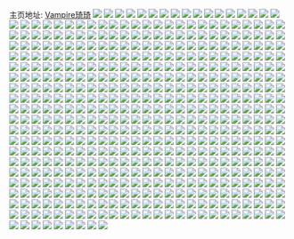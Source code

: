 主页地址: [Vampire琦琦](https://weibo.com/u/5439391860) 
![](https://wx4.sinaimg.cn/mw2000/005W78iMly1gxmsk0yby6j323u35se85.jpg) 
![](https://wx4.sinaimg.cn/mw2000/005W78iMly1gxmsjosi4zj336z4sgkjs.jpg) 
![](https://wx4.sinaimg.cn/mw2000/005W78iMly1gxmsk4gwa1j323u35sx6s.jpg) 
![](https://wx4.sinaimg.cn/mw2000/005W78iMly1gxld56xuiuj33402gb4qq.jpg) 
![](https://wx4.sinaimg.cn/mw2000/005W78iMly1gxiavxu7qrj32c03404qr.jpg) 
![](https://wx4.sinaimg.cn/mw2000/005W78iMly1gxiaxttlzcj32c0340hdu.jpg) 
![](https://wx4.sinaimg.cn/mw2000/005W78iMly1gxicb34ylfj32c0340u0y.jpg) 
![](https://wx4.sinaimg.cn/mw2000/005W78iMly1gxicb5or8yj32yo280e83.jpg) 
![](https://wx4.sinaimg.cn/mw2000/005W78iMly1gxicb4igvxj32c0340x6q.jpg) 
![](https://wx4.sinaimg.cn/mw2000/005W78iMly1gxhd60er05j32yo2807wk.jpg) 
![](https://wx4.sinaimg.cn/mw2000/005W78iMly1gxhd5lsyc9j328031rqv8.jpg) 
![](https://wx4.sinaimg.cn/mw2000/005W78iMly1gxhd5uexhnj329x3171l1.jpg) 
![](https://wx4.sinaimg.cn/mw2000/005W78iMly1gxhd6a92z3j32c0340b2e.jpg) 
![](https://wx4.sinaimg.cn/mw2000/005W78iMly1gxj19q6p6lj32802b11kz.jpg) 
![](https://wx4.sinaimg.cn/mw2000/005W78iMly1gxj1ahi2n8j32c03407wk.jpg) 
![](https://wx4.sinaimg.cn/mw2000/005W78iMly1gxejcillrdj30zo2567wi.jpg) 
![](https://wx4.sinaimg.cn/mw2000/005W78iMly1gxejyn8fulj31jk2qs7wh.jpg) 
![](https://wx4.sinaimg.cn/mw2000/005W78iMly1gxejyoe06qj30rs1jjdwf.jpg) 
![](https://wx4.sinaimg.cn/mw2000/005W78iMly1gxek3tg8juj31jk2qp1kx.jpg) 
![](https://wx4.sinaimg.cn/mw2000/005W78iMly1gxek3tzi3pj31jk0ys1c3.jpg) 
![](https://wx4.sinaimg.cn/mw2000/005W78iMly1gxek4wi0rbj30zk0jz7ak.jpg) 
![](https://wx4.sinaimg.cn/mw2000/005W78iMly1gxadod2501j315o1qi4qp.jpg) 
![](https://wx4.sinaimg.cn/mw2000/005W78iMly1gxadn50yegj315o1qi7wh.jpg) 
![](https://wx4.sinaimg.cn/mw2000/005W78iMly1gxadn5xyafj315o1qi7wh.jpg) 
![](https://wx4.sinaimg.cn/mw2000/005W78iMly1gxae1pw0e4j32802jlb2b.jpg) 
![](https://wx4.sinaimg.cn/mw2000/005W78iMly1gxado9kaskj32yo2804qt.jpg) 
![](https://wx4.sinaimg.cn/mw2000/005W78iMly1gxado6z8ptj30xc333tx5.jpg) 
![](https://wx4.sinaimg.cn/mw2000/005W78iMly1gxado7ge3dj30xc2301kx.jpg) 
![](https://wx4.sinaimg.cn/mw2000/005W78iMly1gxadn6rz3uj315o35f1ky.jpg) 
![](https://wx4.sinaimg.cn/mw2000/005W78iMly1gxae1lrwdtj32c0340npf.jpg) 
![](https://wx4.sinaimg.cn/mw2000/005W78iMly1gxae74zya2j32c03401ky.jpg) 
![](https://wx4.sinaimg.cn/mw2000/005W78iMly1gx9kvmeshpj32c02c07wi.jpg) 
![](https://wx4.sinaimg.cn/mw2000/005W78iMly1gx9kvnmhcvj32c02c0hdu.jpg) 
![](https://wx4.sinaimg.cn/mw2000/005W78iMly1gx9kvlhf7fj32c03407wi.jpg) 
![](https://wx4.sinaimg.cn/mw2000/005W78iMly1gx9kvoraz7j32c02c01ky.jpg) 
![](https://wx4.sinaimg.cn/mw2000/005W78iMly1gx9kvpk6rzj32c03401ky.jpg) 
![](https://wx4.sinaimg.cn/mw2000/005W78iMly1gx9kvqbf61j32c0340u0x.jpg) 
![](https://wx4.sinaimg.cn/mw2000/005W78iMly1gx9kvrja0zj333z2bz1kz.jpg) 
![](https://wx4.sinaimg.cn/mw2000/005W78iMly1gx9kvtcduuj333z2bz1kz.jpg) 
![](https://wx4.sinaimg.cn/mw2000/005W78iMly1gx9kvv1imhj333z2bzhdu.jpg) 
![](https://wx4.sinaimg.cn/mw2000/005W78iMly1gx7cwnnyjvj32802yo1kz.jpg) 
![](https://wx4.sinaimg.cn/mw2000/005W78iMly1gx7clxn5bnj327z27znpe.jpg) 
![](https://wx4.sinaimg.cn/mw2000/005W78iMly1gx7clv7js9j32802t8hdz.jpg) 
![](https://wx4.sinaimg.cn/mw2000/005W78iMly1gx7cwpsgurj324x2xbx6q.jpg) 
![](https://wx4.sinaimg.cn/mw2000/005W78iMly1gx5pczil3qj31r02n0b2b.jpg) 
![](https://wx4.sinaimg.cn/mw2000/005W78iMly1gx5pd3tbdkj33401r0hdw.jpg) 
![](https://wx4.sinaimg.cn/mw2000/005W78iMly1gx5pcqhyogj3340340b2d.jpg) 
![](https://wx4.sinaimg.cn/mw2000/005W78iMly1gx5pedg8bij32bz2ag1kz.jpg) 
![](https://wx4.sinaimg.cn/mw2000/005W78iMly1gx361zfznwj33402c0e85.jpg) 
![](https://wx4.sinaimg.cn/mw2000/005W78iMly1gx360qxccnj33403407wq.jpg) 
![](https://wx4.sinaimg.cn/mw2000/005W78iMly1gx36108harj32c0340u11.jpg) 
![](https://wx4.sinaimg.cn/mw2000/005W78iMly1gx361ikazkj32c03407wk.jpg) 
![](https://wx4.sinaimg.cn/mw2000/005W78iMly1gx360voe4sj315o2bchdt.jpg) 
![](https://wx4.sinaimg.cn/mw2000/005W78iMly1gx361b8qj9j3340340b2d.jpg) 
![](https://wx4.sinaimg.cn/mw2000/005W78iMly1gx7pgxg8e8j32802yoqv7.jpg) 
![](https://wx4.sinaimg.cn/mw2000/005W78iMly1gx361ny6gaj33402c0hdv.jpg) 
![](https://wx4.sinaimg.cn/mw2000/005W78iMly1gx361szs1vj334033d4qs.jpg) 
![](https://wx4.sinaimg.cn/mw2000/005W78iMly1gx362650hgj32c03407wl.jpg) 
![](https://wx4.sinaimg.cn/mw2000/005W78iMly1gx35y5q6wgj32yo2801l0.jpg) 
![](https://wx4.sinaimg.cn/mw2000/005W78iMly1gx35xdtpbgj32yo2yo1l3.jpg) 
![](https://wx4.sinaimg.cn/mw2000/005W78iMly1gx35xvso9jj32yo2yo7wl.jpg) 
![](https://wx4.sinaimg.cn/mw2000/005W78iMly1gx35ykwdacj32802yo1kz.jpg) 
![](https://wx4.sinaimg.cn/mw2000/005W78iMly1gx35x302oej32802yonpe.jpg) 
![](https://wx4.sinaimg.cn/mw2000/005W78iMly1gx35x0fkk2j327e2yo1kz.jpg) 
![](https://wx4.sinaimg.cn/mw2000/005W78iMly1gx35ygvptcj32dc340e86.jpg) 
![](https://wx4.sinaimg.cn/mw2000/005W78iMly1gx35x5nly7j31kw16o1kx.jpg) 
![](https://wx4.sinaimg.cn/mw2000/005W78iMly1gx35xk5osij32yo280x6s.jpg) 
![](https://wx4.sinaimg.cn/mw2000/005W78iMly1gx0soixfhbj32802yo7wj.jpg) 
![](https://wx4.sinaimg.cn/mw2000/005W78iMly1gx0sogqrs7j32802yob2b.jpg) 
![](https://wx4.sinaimg.cn/mw2000/005W78iMly1gx0solr2kpj32802yob2b.jpg) 
![](https://wx4.sinaimg.cn/mw2000/005W78iMly1gx0soqanqqj32802yo7wj.jpg) 
![](https://wx4.sinaimg.cn/mw2000/005W78iMly1gx0swz1mnzj32802yo7wj.jpg) 
![](https://wx4.sinaimg.cn/mw2000/005W78iMly1gx0sotle12j32802yo7wj.jpg) 
![](https://wx4.sinaimg.cn/mw2000/005W78iMly1gx0sonx18hj32802yo7wj.jpg) 
![](https://wx4.sinaimg.cn/mw2000/005W78iMly1gx0sunxn57j32802yox6q.jpg) 
![](https://wx4.sinaimg.cn/mw2000/005W78iMly1gx0suqs9ahj32802yox6q.jpg) 
![](https://wx4.sinaimg.cn/mw2000/005W78iMly1gwy17idssmj32802yo4qr.jpg) 
![](https://wx4.sinaimg.cn/mw2000/005W78iMly1gwy1xn5rawj32yo280b2b.jpg) 
![](https://wx4.sinaimg.cn/mw2000/005W78iMly1gwy1xjzrv2j32yo280b2b.jpg) 
![](https://wx4.sinaimg.cn/mw2000/005W78iMly1gww75tuo9sj30u01m3wvr.jpg) 
![](https://wx4.sinaimg.cn/mw2000/005W78iMly1gww7znmemaj3340340npj.jpg) 
![](https://wx4.sinaimg.cn/mw2000/005W78iMly1gww894mey8j333z33z4qs.jpg) 
![](https://wx4.sinaimg.cn/mw2000/005W78iMly1gwt238stelj32802yoe84.jpg) 
![](https://wx4.sinaimg.cn/mw2000/005W78iMly1gwt234k1n4j32802you0z.jpg) 
![](https://wx4.sinaimg.cn/mw2000/005W78iMly1gwt23boca9j32802yo4qr.jpg) 
![](https://wx4.sinaimg.cn/mw2000/005W78iMly1gwt23cmrzlj32802yo7wj.jpg) 
![](https://wx4.sinaimg.cn/mw2000/005W78iMly1gwr3x7v7rxj333z2bzqv6.jpg) 
![](https://wx4.sinaimg.cn/mw2000/005W78iMly1gwr3xx1y5sj333z2bzhdv.jpg) 
![](https://wx4.sinaimg.cn/mw2000/005W78iMly1gwr3ygy38yj32c0340b2a.jpg) 
![](https://wx4.sinaimg.cn/mw2000/005W78iMly1gwpdxz4dmmj31sc2dshdt.jpg) 
![](https://wx4.sinaimg.cn/mw2000/005W78iMly1gwpdy0tuyzj32802yo1kz.jpg) 
![](https://wx4.sinaimg.cn/mw2000/005W78iMly1gwpdy3csf7j32802you0y.jpg) 
![](https://wx4.sinaimg.cn/mw2000/005W78iMly1gwpdy6fsw6j32802yoqv6.jpg) 
![](https://wx4.sinaimg.cn/mw2000/005W78iMly1gwpdy7tw4xj31sc2dsqv5.jpg) 
![](https://wx4.sinaimg.cn/mw2000/005W78iMly1gwpdy904ycj31sc2dse81.jpg) 
![](https://wx4.sinaimg.cn/mw2000/005W78iMly1gwpe2kc7mxj33402c0npe.jpg) 
![](https://wx4.sinaimg.cn/mw2000/005W78iMly1gwpe1tpzqnj32c03404qr.jpg) 
![](https://wx4.sinaimg.cn/mw2000/005W78iMly1gwpe310rc6j33402c01l0.jpg) 
![](https://wx4.sinaimg.cn/mw2000/005W78iMly1gwn6xu1i48j32802yo1kz.jpg) 
![](https://wx4.sinaimg.cn/mw2000/005W78iMly1gwn7gkbdl7j333z2bzu0y.jpg) 
![](https://wx4.sinaimg.cn/mw2000/005W78iMly1gwn7gnoc7uj32c03401kz.jpg) 
![](https://wx4.sinaimg.cn/mw2000/005W78iMly1gwm0wafhfmj32c0340kjm.jpg) 
![](https://wx4.sinaimg.cn/mw2000/005W78iMly1gwm0wbqta1j32c0340qv6.jpg) 
![](https://wx4.sinaimg.cn/mw2000/005W78iMly1gwm0wdkbgtj33402c0kjn.jpg) 
![](https://wx4.sinaimg.cn/mw2000/005W78iMly1gwm0wfwvsej32c0340x6p.jpg) 
![](https://wx4.sinaimg.cn/mw2000/005W78iMly1gwm0wic1spj32c0340x6q.jpg) 
![](https://wx4.sinaimg.cn/mw2000/005W78iMly1gwm0wjyyxyj32c03407wk.jpg) 
![](https://wx4.sinaimg.cn/mw2000/005W78iMly1gwm0wn95bwj32c0340qv7.jpg) 
![](https://wx4.sinaimg.cn/mw2000/005W78iMly1gwm0wpobd0j33402c0x6q.jpg) 
![](https://wx4.sinaimg.cn/mw2000/005W78iMly1gwm0wtxnhhj33402c01l0.jpg) 
![](https://wx4.sinaimg.cn/mw2000/005W78iMly1gwkebhl861j30zk18h4c2.jpg) 
![](https://wx4.sinaimg.cn/mw2000/005W78iMly1gwkebhci0hj30zk0zk16l.jpg) 
![](https://wx4.sinaimg.cn/mw2000/005W78iMly1gwkebhuttbj30zk0zk13o.jpg) 
![](https://wx4.sinaimg.cn/mw2000/005W78iMly1gwkebik5naj30zk1be16k.jpg) 
![](https://wx4.sinaimg.cn/mw2000/005W78iMly1gwkebzogxvj30zk0zktiy.jpg) 
![](https://wx4.sinaimg.cn/mw2000/005W78iMly1gwkec07g34j30u00gcwiq.jpg) 
![](https://wx4.sinaimg.cn/mw2000/005W78iMly1gwjlh5vca5j30u01swk2e.jpg) 
![](https://wx4.sinaimg.cn/mw2000/005W78iMly1gwi3q44a41j30c8096gll.jpg) 
![](https://wx4.sinaimg.cn/mw2000/005W78iMly1gwi3vp4xrxj32c0340b2b.jpg) 
![](https://wx4.sinaimg.cn/mw2000/005W78iMly1gwi80wg5l6j30xc5bl7wh.jpg) 
![](https://wx4.sinaimg.cn/mw2000/005W78iMly1gwg0fffly7j32ds1schdu.jpg) 
![](https://wx4.sinaimg.cn/mw2000/005W78iMly1gwg53cq53bj32802yo1kz.jpg) 
![](https://wx4.sinaimg.cn/mw2000/005W78iMly1gwf4lz5pekj31ho203npd.jpg) 
![](https://wx4.sinaimg.cn/mw2000/005W78iMly1gwf4lozngxj32802you0y.jpg) 
![](https://wx4.sinaimg.cn/mw2000/005W78iMly1gwf4lws5arj333z2bz4qq.jpg) 
![](https://wx4.sinaimg.cn/mw2000/005W78iMly1gwf4lcg70uj32c0340npe.jpg) 
![](https://wx4.sinaimg.cn/mw2000/005W78iMly1gwcemivktoj31sc2dsx6p.jpg) 
![](https://wx4.sinaimg.cn/mw2000/005W78iMly1gwcemseuktj32c0340x6q.jpg) 
![](https://wx4.sinaimg.cn/mw2000/005W78iMly1gwcen3tmqoj31sc2dsb2a.jpg) 
![](https://wx4.sinaimg.cn/mw2000/005W78iMly1gwcenaduvkj33402c0u0z.jpg) 
![](https://wx4.sinaimg.cn/mw2000/005W78iMly1gwcene159sj32c0340b2a.jpg) 
![](https://wx4.sinaimg.cn/mw2000/005W78iMly1gwcen02yk2j32c0340x6q.jpg) 
![](https://wx4.sinaimg.cn/mw2000/005W78iMly1gwcenfwfwvj31xl1g7b29.jpg) 
![](https://wx4.sinaimg.cn/mw2000/005W78iMly1gwcenmvlwvj32c0340x6q.jpg) 
![](https://wx4.sinaimg.cn/mw2000/005W78iMly1gwcenql00kj32c0340u0x.jpg) 
![](https://wx4.sinaimg.cn/mw2000/005W78iMly1gwcenv8ccrj32c0340kjm.jpg) 
![](https://wx4.sinaimg.cn/mw2000/005W78iMly1gwcenzhe2ij32c0340hdu.jpg) 
![](https://wx4.sinaimg.cn/mw2000/005W78iMly1gwcew8vtt1j30u00omwkx.jpg) 
![](https://wx4.sinaimg.cn/mw2000/005W78iMly1gwahkj9x7tj32dc35rkjm.jpg) 
![](https://wx4.sinaimg.cn/mw2000/005W78iMly1gwahkvhe5kj32ro35ru0y.jpg) 
![](https://wx4.sinaimg.cn/mw2000/005W78iMly1gwahklsrzgj32dc2jjx6p.jpg) 
![](https://wx4.sinaimg.cn/mw2000/005W78iMly1gw886g8px9j315o335e82.jpg) 
![](https://wx4.sinaimg.cn/mw2000/005W78iMly1gw88637gjnj33402c0qv8.jpg) 
![](https://wx4.sinaimg.cn/mw2000/005W78iMly1gw886h1gijj315o1qib29.jpg) 
![](https://wx4.sinaimg.cn/mw2000/005W78iMly1gw886qe55mj32yo27ex6r.jpg) 
![](https://wx4.sinaimg.cn/mw2000/005W78iMly1gw885w56c9j32yo280qv7.jpg) 
![](https://wx4.sinaimg.cn/mw2000/005W78iMly1gw886lrjzjj32yo271x6r.jpg) 
![](https://wx4.sinaimg.cn/mw2000/005W78iMly1gw886slbtpj32c0340x6q.jpg) 
![](https://wx4.sinaimg.cn/mw2000/005W78iMly1gw885p3hwlj33402c07wk.jpg) 
![](https://wx4.sinaimg.cn/mw2000/005W78iMly1gw886eu2l1j333z33z7wn.jpg) 
![](https://wx4.sinaimg.cn/mw2000/005W78iMly1gw886ulvt3j32c0340e82.jpg) 
![](https://wx4.sinaimg.cn/mw2000/005W78iMly1gw87p2b1wuj3340340u11.jpg) 
![](https://wx4.sinaimg.cn/mw2000/005W78iMly1gw87p96oagj323q35mhdv.jpg) 
![](https://wx4.sinaimg.cn/mw2000/005W78iMly1gw87phk3q9j315o1qi4qp.jpg) 
![](https://wx4.sinaimg.cn/mw2000/005W78iMly1gw87pgaxp9j32802yo4qs.jpg) 
![](https://wx4.sinaimg.cn/mw2000/005W78iMly1gw87pt7u04j32802yonpf.jpg) 
![](https://wx4.sinaimg.cn/mw2000/005W78iMly1gw87plrj08j32yo2807wk.jpg) 
![](https://wx4.sinaimg.cn/mw2000/005W78iMly1gw87pvlb1yj33402c0qv7.jpg) 
![](https://wx4.sinaimg.cn/mw2000/005W78iMly1gw87pyk2w9j33402c0hdw.jpg) 
![](https://wx4.sinaimg.cn/mw2000/005W78iMly1gw87q118cgj33402c0npf.jpg) 
![](https://wx4.sinaimg.cn/mw2000/005W78iMly1gw4hnn448qj32c0340b2a.jpg) 
![](https://wx4.sinaimg.cn/mw2000/005W78iMly1gw4hnlmqksj32c0340u10.jpg) 
![](https://wx4.sinaimg.cn/mw2000/005W78iMly1gw4hn0cljzj32c0340e83.jpg) 
![](https://wx4.sinaimg.cn/mw2000/005W78iMly1gw4hktca74j33402c0e82.jpg) 
![](https://wx4.sinaimg.cn/mw2000/005W78iMly1gw4hqr82qfj324v2yoe83.jpg) 
![](https://wx4.sinaimg.cn/mw2000/005W78iMly1gw4hnoky50j32c0340qv6.jpg) 
![](https://wx4.sinaimg.cn/mw2000/005W78iMly1gw2eb840fuj30zl186dlw.jpg) 
![](https://wx4.sinaimg.cn/mw2000/005W78iMly1gvyya712qaj30uk44vnpd.jpg) 
![](https://wx4.sinaimg.cn/mw2000/005W78iMly1gvyya3yq77j30xc35fqv5.jpg) 
![](https://wx4.sinaimg.cn/mw2000/005W78iMly1gvyya9jokhj30xc3efb29.jpg) 
![](https://wx4.sinaimg.cn/mw2000/005W78iMly1gvz10xsd6oj30uk4ewx6p.jpg) 
![](https://wx4.sinaimg.cn/mw2000/005W78iMly1gvyyabzsvsj30xc2ushdt.jpg) 
![](https://wx4.sinaimg.cn/mw2000/005W78iMly1gvz10ydhg8j30uk46ob29.jpg) 
![](https://wx4.sinaimg.cn/mw2000/005W78iMly1gvyyadro3zj30xc4r74qq.jpg) 
![](https://wx4.sinaimg.cn/mw2000/005W78iMly1gvyyaw5iqij33403401kz.jpg) 
![](https://wx4.sinaimg.cn/mw2000/005W78iMly1gvyyb0icj7j30xc2s0hdt.jpg) 
![](https://wx4.sinaimg.cn/mw2000/005W78iMly1gvyt57q235j32c0372b2b.jpg) 
![](https://wx4.sinaimg.cn/mw2000/005W78iMly1gvyt55t4wlj32ac3401kz.jpg) 
![](https://wx4.sinaimg.cn/mw2000/005W78iMly1gvz11o0874j329e340kjn.jpg) 
![](https://wx4.sinaimg.cn/mw2000/005W78iMly1gvyt54t108j327t2ssnpe.jpg) 
![](https://wx4.sinaimg.cn/mw2000/005W78iMly1gvyt9jrp71j32802yob2b.jpg) 
![](https://wx4.sinaimg.cn/mw2000/005W78iMly1gvyt53i4g4j327r2scx6q.jpg) 
![](https://wx4.sinaimg.cn/mw2000/005W78iMly1gvyt58s9u0j32953407wj.jpg) 
![](https://wx4.sinaimg.cn/mw2000/005W78iMly1gvyt5afbw1j329v340b2b.jpg) 
![](https://wx4.sinaimg.cn/mw2000/005W78iMly1gvyt5drwm0j32c03404qr.jpg) 
![](https://wx4.sinaimg.cn/mw2000/005W78iMly1gvw41r1fajj32c03401kz.jpg) 
![](https://wx4.sinaimg.cn/mw2000/005W78iMly1gvw40sh8xtj32c0340u0y.jpg) 
![](https://wx4.sinaimg.cn/mw2000/005W78iMly1gvw42eut5fj32c0340hdu.jpg) 
![](https://wx4.sinaimg.cn/mw2000/005W78iMly1gvuyy93aukj333z2bzx6q.jpg) 
![](https://wx4.sinaimg.cn/mw2000/005W78iMly1gvsfewx85kj32c0340u0y.jpg) 
![](https://wx4.sinaimg.cn/mw2000/005W78iMly1gvsff16jptj30u00gfn30.jpg) 
![](https://wx4.sinaimg.cn/mw2000/005W78iMly1gvsfffpe5aj32c03404qp.jpg) 
![](https://wx4.sinaimg.cn/mw2000/005W78iMly1gvr9ikx5kij6340340npi02.jpg) 
![](https://wx4.sinaimg.cn/mw2000/005W78iMly1gvr9iubq92j62c0340x6r02.jpg) 
![](https://wx4.sinaimg.cn/mw2000/005W78iMly1gvr93lnu5fj63402c0kjm02.jpg) 
![](https://wx4.sinaimg.cn/mw2000/005W78iMly1gvr9jptye8j62ds1scnpf02.jpg) 
![](https://wx4.sinaimg.cn/mw2000/005W78iMly1gvr9hcuna0j62ds1sckjn02.jpg) 
![](https://wx4.sinaimg.cn/mw2000/005W78iMly1gvr9jrs2x3j62c0340qv602.jpg) 
![](https://wx4.sinaimg.cn/mw2000/005W78iMly1gvpnc22qtoj62c03401kz02.jpg) 
![](https://wx4.sinaimg.cn/mw2000/005W78iMly1gvpnc3slf4j62c03407wh02.jpg) 
![](https://wx4.sinaimg.cn/mw2000/005W78iMly1gvpnc6tr16j62c03404qq02.jpg) 
![](https://wx4.sinaimg.cn/mw2000/005W78iMly1gvpg8vpg3tj62ch2c0hdv02.jpg) 
![](https://wx4.sinaimg.cn/mw2000/005W78iMly1gvpg90jr76j634033su1002.jpg) 
![](https://wx4.sinaimg.cn/mw2000/005W78iMly1gvpg8t4lx4j6340340e8902.jpg) 
![](https://wx4.sinaimg.cn/mw2000/005W78iMly1gvp67p8gnrj62c0340kjm02.jpg) 
![](https://wx4.sinaimg.cn/mw2000/005W78iMly1gvp67qbv2uj627r0zf4gm02.jpg) 
![](https://wx4.sinaimg.cn/mw2000/005W78iMly1gvp6832bbfj62c0340b2b02.jpg) 
![](https://wx4.sinaimg.cn/mw2000/005W78iMly1gvp67u5vlnj62c03404qq02.jpg) 
![](https://wx4.sinaimg.cn/mw2000/005W78iMly1gvmrtu98t6j61ho20i1kx02.jpg) 
![](https://wx4.sinaimg.cn/mw2000/005W78iMly1gvmrtsna7kj61ho22q4qp02.jpg) 
![](https://wx4.sinaimg.cn/mw2000/005W78iMly1gvmrtx5xtuj62c0340e8202.jpg) 
![](https://wx4.sinaimg.cn/mw2000/005W78iMly1gvmru1lmy6j62c0340u0y02.jpg) 
![](https://wx4.sinaimg.cn/mw2000/005W78iMly1gvku072b1gj61sc2dsnpf02.jpg) 
![](https://wx4.sinaimg.cn/mw2000/005W78iMly1gvktyzadk4j62c13401l002.jpg) 
![](https://wx4.sinaimg.cn/mw2000/005W78iMly1gvktuitliqj62ds1scb2b02.jpg) 
![](https://wx4.sinaimg.cn/mw2000/005W78iMly1gvktvcvzu2j62792aou0x02.jpg) 
![](https://wx4.sinaimg.cn/mw2000/005W78iMly1gvktsoqeyzj63402c01ky02.jpg) 
![](https://wx4.sinaimg.cn/mw2000/005W78iMly1gvktxj9gf8j6340340npf02.jpg) 
![](https://wx4.sinaimg.cn/mw2000/005W78iMly1gvipxr1b6wj31oz19qqv5.jpg) 
![](https://wx4.sinaimg.cn/mw2000/005W78iMly1gvipxv176ij31j715e7wh.jpg) 
![](https://wx4.sinaimg.cn/mw2000/005W78iMly1gvipxndja0j61ix35onpd02.jpg) 
![](https://wx4.sinaimg.cn/mw2000/005W78iMly1gvipxz3nxcj32c0340e82.jpg) 
![](https://wx4.sinaimg.cn/mw2000/005W78iMly1gvhn9nlc0nj62ds1scb2902.jpg) 
![](https://wx4.sinaimg.cn/mw2000/005W78iMly1gvhn9t1riqj62c0340x6q02.jpg) 
![](https://wx4.sinaimg.cn/mw2000/005W78iMly1gvhn9ohhtqj61sc2dsqv502.jpg) 
![](https://wx4.sinaimg.cn/mw2000/005W78iMly1gvhn9muwnaj61sc2dskjl02.jpg) 
![](https://wx4.sinaimg.cn/mw2000/005W78iMly1gvhn9lzl6fj62c0340e8202.jpg) 
![](https://wx4.sinaimg.cn/mw2000/005W78iMly1gvhn9r2kidj62c03401kz02.jpg) 
![](https://wx4.sinaimg.cn/mw2000/005W78iMly1gvhndsjvarj61sf35p1ky02.jpg) 
![](https://wx4.sinaimg.cn/mw2000/005W78iMly1gvhndr3ronj62c0340u0z02.jpg) 
![](https://wx4.sinaimg.cn/mw2000/005W78iMly1gvhne97xhxj62bb2bb7wi02.jpg) 
![](https://wx4.sinaimg.cn/mw2000/005W78iMly1gvcszf8fdtj61js2dshdv02.jpg) 
![](https://wx4.sinaimg.cn/mw2000/005W78iMly1gvct5ha6a9j61sc2dskjn02.jpg) 
![](https://wx4.sinaimg.cn/mw2000/005W78iMly1gvcszmjd9oj61sc2dse8202.jpg) 
![](https://wx4.sinaimg.cn/mw2000/005W78iMly1gvcsza8awvj622o0yihdu02.jpg) 
![](https://wx4.sinaimg.cn/mw2000/005W78iMly1gv8wgt8wxxj61rv2dr7wj02.jpg) 
![](https://wx4.sinaimg.cn/mw2000/005W78iMly1gv8w8drzblj63402c0hdu02.jpg) 
![](https://wx4.sinaimg.cn/mw2000/005W78iMly1gv8wgys7avj61sc2ds4qr02.jpg) 
![](https://wx4.sinaimg.cn/mw2000/005W78iMly1gv78590ptij63402boqv702.jpg) 
![](https://wx4.sinaimg.cn/mw2000/005W78iMly1gv785a8r8bj315o1qib29.jpg) 
![](https://wx4.sinaimg.cn/mw2000/005W78iMly1gv785i02daj62c0340hdw02.jpg) 
![](https://wx4.sinaimg.cn/mw2000/005W78iMly1gv785nxyozj62d135fkjn02.jpg) 
![](https://wx4.sinaimg.cn/mw2000/005W78iMly1gv785607o9j63402c0nph02.jpg) 
![](https://wx4.sinaimg.cn/mw2000/005W78iMly1gv785tmud0j62c03537wj02.jpg) 
![](https://wx4.sinaimg.cn/mw2000/005W78iMly1gv7861cx2dj62dc35shdw02.jpg) 
![](https://wx4.sinaimg.cn/mw2000/005W78iMly1gv78620pnyj318i0t3ap8.jpg) 
![](https://wx4.sinaimg.cn/mw2000/005W78iMly1gv78692gcpj3340340kjn.jpg) 
![](https://wx4.sinaimg.cn/mw2000/005W78iMly1gv782kptfzj615o1qi4qp02.jpg) 
![](https://wx4.sinaimg.cn/mw2000/005W78iMly1gv782ljjv2j615o1qib2902.jpg) 
![](https://wx4.sinaimg.cn/mw2000/005W78iMly1gv782mx3njj615o1qi7wh02.jpg) 
![](https://wx4.sinaimg.cn/mw2000/005W78iMly1gv782nmx8sj60xc22l7wh02.jpg) 
![](https://wx4.sinaimg.cn/mw2000/005W78iMly1gv782oi0uoj615o1q21kx02.jpg) 
![](https://wx4.sinaimg.cn/mw2000/005W78iMly1gv782p4inzj30xc2374qp.jpg) 
![](https://wx4.sinaimg.cn/mw2000/005W78iMly1gv782pq153j30xc22x4qp.jpg) 
![](https://wx4.sinaimg.cn/mw2000/005W78iMly1gv782qbletj30xc230b29.jpg) 
![](https://wx4.sinaimg.cn/mw2000/005W78iMly1gv782qyqnlj30xc22hu0d.jpg) 
![](https://wx4.sinaimg.cn/mw2000/005W78iMly1gv5ye3gxnnj615o1oz4qp02.jpg) 
![](https://wx4.sinaimg.cn/mw2000/005W78iMly1gv5ye26ydmj6340340e8702.jpg) 
![](https://wx4.sinaimg.cn/mw2000/005W78iMly1gv5ye2xyu3j315o1sob29.jpg) 
![](https://wx4.sinaimg.cn/mw2000/005W78iMly1gv5ydrrjcej32ds1schdv.jpg) 
![](https://wx4.sinaimg.cn/mw2000/005W78iMly1gv60yikwlrj31sc2dsb2a.jpg) 
![](https://wx4.sinaimg.cn/mw2000/005W78iMly1gv60yhr0ayj32ds1schdv.jpg) 
![](https://wx4.sinaimg.cn/mw2000/005W78iMly1gv60ykfthaj61sc2dsnpf02.jpg) 
![](https://wx4.sinaimg.cn/mw2000/005W78iMly1gv60ympgdnj62ds1sc4qs02.jpg) 
![](https://wx4.sinaimg.cn/mw2000/005W78iMly1gv5ydv9qiaj63403407wl02.jpg) 
![](https://wx4.sinaimg.cn/mw2000/005W78iMly1gv354u5ga9j61sa2dsu0y02.jpg) 
![](https://wx4.sinaimg.cn/mw2000/005W78iMly1gv355fd5pkj61gq1gqqv502.jpg) 
![](https://wx4.sinaimg.cn/mw2000/005W78iMly1gv353ncuc7j61sc2dsb2a02.jpg) 
![](https://wx4.sinaimg.cn/mw2000/005W78iMly1gv355h0vw5j63402c0npd02.jpg) 
![](https://wx4.sinaimg.cn/mw2000/005W78iMly1gv355k98qyj63402c0x6p02.jpg) 
![](https://wx4.sinaimg.cn/mw2000/005W78iMly1gv355o2wdij63402c0qv502.jpg) 
![](https://wx4.sinaimg.cn/mw2000/005W78iMly1gv0tfutnb2j61sc2dsx6q02.jpg) 
![](https://wx4.sinaimg.cn/mw2000/005W78iMly1gv0sqonu47j615o1qie8102.jpg) 
![](https://wx4.sinaimg.cn/mw2000/005W78iMly1gv0tfax2k2j61sc2dsx6q02.jpg) 
![](https://wx4.sinaimg.cn/mw2000/005W78iMly1gv0tfzf0bsj62c0340hdt02.jpg) 
![](https://wx4.sinaimg.cn/mw2000/005W78iMly1gv0sqr29ppj60u014pn9o02.jpg) 
![](https://wx4.sinaimg.cn/mw2000/005W78iMly1gv0sqh2jysj62c0340hdu02.jpg) 
![](https://wx4.sinaimg.cn/mw2000/005W78iMly1gv0sqzlsauj615o34hu0x02.jpg) 
![](https://wx4.sinaimg.cn/mw2000/005W78iMly1gv0tg463c0j62an3404qs02.jpg) 
![](https://wx4.sinaimg.cn/mw2000/005W78iMly1gv0tg76ob3j62c0340e8202.jpg) 
![](https://wx4.sinaimg.cn/mw2000/005W78iMly1gv0tg8whphj63402c0hdt02.jpg) 
![](https://wx4.sinaimg.cn/mw2000/005W78iMly1guwbeydgssj62c0340qv502.jpg) 
![](https://wx4.sinaimg.cn/mw2000/005W78iMly1guwbf18uzqj62c0340qv502.jpg) 
![](https://wx4.sinaimg.cn/mw2000/005W78iMly1guwbf9782dj62c1340e8102.jpg) 
![](https://wx4.sinaimg.cn/mw2000/005W78iMly1guwcd3jzw2j60u01sxdlk02.jpg) 
![](https://wx4.sinaimg.cn/mw2000/005W78iMly1guwccq73fcj60u01sxn0z02.jpg) 
![](https://wx4.sinaimg.cn/mw2000/005W78iMly1guwckyelf3j60f70ny76a02.jpg) 
![](https://wx4.sinaimg.cn/mw2000/005W78iMly1guoghgsyvdj6340340kjo02.jpg) 
![](https://wx4.sinaimg.cn/mw2000/005W78iMly1guogguj9uxj63402c0x6q02.jpg) 
![](https://wx4.sinaimg.cn/mw2000/005W78iMly1guoghk524qj63402c0x6q02.jpg) 
![](https://wx4.sinaimg.cn/mw2000/005W78iMly1guogjvowy8j63402c0u0y02.jpg) 
![](https://wx4.sinaimg.cn/mw2000/005W78iMly1gulxaacyt0j61400u0jrv02.jpg) 
![](https://wx4.sinaimg.cn/mw2000/005W78iMly1guls5tqwxmj62ds1scb2b02.jpg) 
![](https://wx4.sinaimg.cn/mw2000/005W78iMly1guls51711pj62ds1sce8302.jpg) 
![](https://wx4.sinaimg.cn/mw2000/005W78iMly1guls4vw029j62ds1scu0y02.jpg) 
![](https://wx4.sinaimg.cn/mw2000/005W78iMly1guls52sqm3j62ds1scnpe02.jpg) 
![](https://wx4.sinaimg.cn/mw2000/005W78iMly1guls54p2sfj62ds1scb2b02.jpg) 
![](https://wx4.sinaimg.cn/mw2000/005W78iMly1guls55x26yj62ds1sckjm02.jpg) 
![](https://wx4.sinaimg.cn/mw2000/005W78iMly1gujgh87r58j61sc2ds4qr02.jpg) 
![](https://wx4.sinaimg.cn/mw2000/005W78iMly1gujgcjnnldj61sc2dsb2b02.jpg) 
![](https://wx4.sinaimg.cn/mw2000/005W78iMly1gugjqg5wz8j615o2etu0x02.jpg) 
![](https://wx4.sinaimg.cn/mw2000/005W78iMly1gugjqev927j32c0340e83.jpg) 
![](https://wx4.sinaimg.cn/mw2000/005W78iMly1gugjqirue0j62c0340hdv02.jpg) 
![](https://wx4.sinaimg.cn/mw2000/005W78iMly1gugjql4i5yj63402c07wj02.jpg) 
![](https://wx4.sinaimg.cn/mw2000/005W78iMly1gugjqyh7tbj63402c0kjm02.jpg) 
![](https://wx4.sinaimg.cn/mw2000/005W78iMly1gugjqnmaxyj63402c0b2b02.jpg) 
![](https://wx4.sinaimg.cn/mw2000/005W78iMly1gugjqr58tsj32c03407wj.jpg) 
![](https://wx4.sinaimg.cn/mw2000/005W78iMly1gugjqt0a7lj62c0340x6q02.jpg) 
![](https://wx4.sinaimg.cn/mw2000/005W78iMly1gugjr0kdl7j63402c0hdu02.jpg) 
![](https://wx4.sinaimg.cn/mw2000/005W78iMly1gugjquxu74j32c03404qr.jpg) 
![](https://wx4.sinaimg.cn/mw2000/005W78iMly1gugjqwoo2vj62c0340u0y02.jpg) 
![](https://wx4.sinaimg.cn/mw2000/005W78iMly1guci3ak1clj62c0340qv602.jpg) 
![](https://wx4.sinaimg.cn/mw2000/005W78iMly1guci39bkejj62c0340u0y02.jpg) 
![](https://wx4.sinaimg.cn/mw2000/005W78iMly1guci3bsiz9j62c0340qv602.jpg) 
![](https://wx4.sinaimg.cn/mw2000/005W78iMly1guci3ct6woj63402c0npd02.jpg) 
![](https://wx4.sinaimg.cn/mw2000/005W78iMly1guciw0p8wpj60u01l5n5n02.jpg) 
![](https://wx4.sinaimg.cn/mw2000/005W78iMly1guci3ei7ncj62c0340u0y02.jpg) 
![](https://wx4.sinaimg.cn/mw2000/005W78iMly1guci3g85vyj62c0340kjl02.jpg) 
![](https://wx4.sinaimg.cn/mw2000/005W78iMly1guci3h75v2j62c0340kjl02.jpg) 
![](https://wx4.sinaimg.cn/mw2000/005W78iMly1guci3i9fuqj62c0340npd02.jpg) 
![](https://wx4.sinaimg.cn/mw2000/005W78iMly1gub8igld3gj61qv2dskjn02.jpg) 
![](https://wx4.sinaimg.cn/mw2000/005W78iMly1gub8ixjee0j61r82dc4qr02.jpg) 
![](https://wx4.sinaimg.cn/mw2000/005W78iMly1gub8j0yp36j61re2d64qr02.jpg) 
![](https://wx4.sinaimg.cn/mw2000/005W78iMly1gub8j45j9cj61sc2ar7wj02.jpg) 
![](https://wx4.sinaimg.cn/mw2000/005W78iMly1gu98bg9ukrj62ds1qdhdv02.jpg) 
![](https://wx4.sinaimg.cn/mw2000/005W78iMly1gu98c4ap0wj62ds1rjb2b02.jpg) 
![](https://wx4.sinaimg.cn/mw2000/005W78iMly1gu98bep4r4j62ds1scqv702.jpg) 
![](https://wx4.sinaimg.cn/mw2000/005W78iMly1gub8i2a553j62ds1scnpf02.jpg) 
![](https://wx4.sinaimg.cn/mw2000/005W78iMly1gu77xmvinnj32c03401ky.jpg) 
![](https://wx4.sinaimg.cn/mw2000/005W78iMly1gu77xkw2wej32c03401ky.jpg) 
![](https://wx4.sinaimg.cn/mw2000/005W78iMly1gu77xodzc9j32c03407wi.jpg) 
![](https://wx4.sinaimg.cn/mw2000/005W78iMly1gu77xpjcdkj32c0340npd.jpg) 
![](https://wx4.sinaimg.cn/mw2000/005W78iMly1gu395l1uyoj33402c0b2b.jpg) 
![](https://wx4.sinaimg.cn/mw2000/005W78iMly1gu395r6al5j33401r0x6p.jpg) 
![](https://wx4.sinaimg.cn/mw2000/005W78iMly1gu39487mffj33402c0e82.jpg) 
![](https://wx4.sinaimg.cn/mw2000/005W78iMly1gu394y4kggj32c0340qv7.jpg) 
![](https://wx4.sinaimg.cn/mw2000/005W78iMly1gu394321fnj33402c0e82.jpg) 
![](https://wx4.sinaimg.cn/mw2000/005W78iMly1gu39575m4oj32c0340e83.jpg) 
![](https://wx4.sinaimg.cn/mw2000/005W78iMly1gu395h5xlnj32c0340qv6.jpg) 
![](https://wx4.sinaimg.cn/mw2000/005W78iMly1gu394n7m8pj33402c04qq.jpg) 
![](https://wx4.sinaimg.cn/mw2000/005W78iMly1gu39dh7tmnj31sc2dsnpe.jpg) 
![](https://wx4.sinaimg.cn/mw2000/005W78iMly1gu1b56pt6mj30yh0widl5.jpg) 
![](https://wx4.sinaimg.cn/mw2000/005W78iMly1gu1blcp57fj32c0340hdv.jpg) 
![](https://wx4.sinaimg.cn/mw2000/005W78iMly1gu1blhallmj31sc2ds1kz.jpg) 
![](https://wx4.sinaimg.cn/mw2000/005W78iMly1gtzth0m4apj32c01a4kjj.jpg) 
![](https://wx4.sinaimg.cn/mw2000/005W78iMly1gtzth30kvuj32c01ff7ta.jpg) 
![](https://wx4.sinaimg.cn/mw2000/005W78iMly1gtzth7bkihj33402c0x6p.jpg) 
![](https://wx4.sinaimg.cn/mw2000/005W78iMly1gtztu8fjt8j33402c01kz.jpg) 
![](https://wx4.sinaimg.cn/mw2000/005W78iMly1gtxynkitqmj315o1qi1c7.jpg) 
![](https://wx4.sinaimg.cn/mw2000/005W78iMly1gtxyng66zvj31pw2drnpe.jpg) 
![](https://wx4.sinaimg.cn/mw2000/005W78iMly1gtxypnfkzgj33402c0npf.jpg) 
![](https://wx4.sinaimg.cn/mw2000/005W78iMly1gtxyuhrji8j32c0340b2c.jpg) 
![](https://wx4.sinaimg.cn/mw2000/005W78iMly1gtxyn021p4j31sc2ds1kz.jpg) 
![](https://wx4.sinaimg.cn/mw2000/005W78iMly1gtxyzszj7rj33402c07wk.jpg) 
![](https://wx4.sinaimg.cn/mw2000/005W78iMly1gtxyxztbsuj333z2a1b2b.jpg) 
![](https://wx4.sinaimg.cn/mw2000/005W78iMly1gtxyxacpdfj32c03404qs.jpg) 
![](https://wx4.sinaimg.cn/mw2000/005W78iMly1gtxyzzte5ij33402c0npe.jpg) 
![](https://wx4.sinaimg.cn/mw2000/005W78iMly1gtvbeybqdvj316w0w6kf3.jpg) 
![](https://wx4.sinaimg.cn/mw2000/005W78iMly1gtvbaazyb3j30yi22ob1v.jpg) 
![](https://wx4.sinaimg.cn/mw2000/005W78iMly1gtvb9xq4qjj32ds1schdv.jpg) 
![](https://wx4.sinaimg.cn/mw2000/005W78iMly1gtu1iof75qj30xc2bdkjl.jpg) 
![](https://wx4.sinaimg.cn/mw2000/005W78iMly1gtu35mknqjj32c0340hdu.jpg) 
![](https://wx4.sinaimg.cn/mw2000/005W78iMly1gtu1iof75qj30xc2bdkjl.jpg) 
![](https://wx4.sinaimg.cn/mw2000/005W78iMly1gtu1j3r723j315o3341ky.jpg) 
![](https://wx4.sinaimg.cn/mw2000/005W78iMly1gtu1ixnn41j315o2p9hdu.jpg) 
![](https://wx4.sinaimg.cn/mw2000/005W78iMly1gtu1jd77e1j315o2tgkjl.jpg) 
![](https://wx4.sinaimg.cn/mw2000/005W78iMly1gtu1jsejwkj32bw2mvhdu.jpg) 
![](https://wx4.sinaimg.cn/mw2000/005W78iMly1gtu1il4mbbj315o23b7wh.jpg) 
![](https://wx4.sinaimg.cn/mw2000/005W78iMly1gtu1jgwvdzj315o3a1b29.jpg) 
![](https://wx4.sinaimg.cn/mw2000/005W78iMly1gtu1j94xc9j315o2nt4qq.jpg) 
![](https://wx4.sinaimg.cn/mw2000/005W78iMly1gtu1jz17l7j33402c0u0x.jpg) 
![](https://wx4.sinaimg.cn/mw2000/005W78iMly1gtu1mal675j313u0tu7iw.jpg) 
![](https://wx4.sinaimg.cn/mw2000/005W78iMly1gtu1mih93nj32c0340npe.jpg) 
![](https://wx4.sinaimg.cn/mw2000/005W78iMly1gtu1pr0441j31sc2dw1l0.jpg) 
![](https://wx4.sinaimg.cn/mw2000/005W78iMly1gtu1opr8ybj32c13407wi.jpg) 
![](https://wx4.sinaimg.cn/mw2000/005W78iMly1gtu3612qh5j32c0340u0y.jpg) 
![](https://wx4.sinaimg.cn/mw2000/005W78iMly1gtu36f254mj32c0340kjm.jpg) 
![](https://wx4.sinaimg.cn/mw2000/005W78iMly1gtpxgr08d0j328r340x6r.jpg) 
![](https://wx4.sinaimg.cn/mw2000/005W78iMly1gtpxilgu6xj32c036yb2b.jpg) 
![](https://wx4.sinaimg.cn/mw2000/005W78iMly1gtpxinw3mjj32a6355qv6.jpg) 
![](https://wx4.sinaimg.cn/mw2000/005W78iMly1gtpxiwvshdj322035snpe.jpg) 
![](https://wx4.sinaimg.cn/mw2000/005W78iMly1gtpxfej164j31400u04er.jpg) 
![](https://wx4.sinaimg.cn/mw2000/005W78iMly1gtpxj05765j32c0340npf.jpg) 
![](https://wx4.sinaimg.cn/mw2000/005W78iMly1gtpxj5uhgej30yi186an6.jpg) 
![](https://wx4.sinaimg.cn/mw2000/005W78iMly1gtpxj54y6yj32983401kz.jpg) 
![](https://wx4.sinaimg.cn/mw2000/005W78iMly1gtpxijaahzj327v30uu0z.jpg) 
![](https://wx4.sinaimg.cn/mw2000/005W78iMly1gtlxafj7llj32c0340npf.jpg) 
![](https://wx4.sinaimg.cn/mw2000/005W78iMly1gtlxake3ktj32c0340kjl.jpg) 
![](https://wx4.sinaimg.cn/mw2000/005W78iMly1gtlxaw2l4dj32a62zq1kz.jpg) 
![](https://wx4.sinaimg.cn/mw2000/005W78iMly1gtgrbpk3egj32ai340e82.jpg) 
![](https://wx4.sinaimg.cn/mw2000/005W78iMly1gtgrbzme7rj32yo280u10.jpg) 
![](https://wx4.sinaimg.cn/mw2000/005W78iMly1gtgrbxmkfhj32c1340u13.jpg) 
![](https://wx4.sinaimg.cn/mw2000/005W78iMly1gtgrbs4tmvj315o21u7wh.jpg) 
![](https://wx4.sinaimg.cn/mw2000/005W78iMly1gtgrhae482j32ds2dsqv7.jpg) 
![](https://wx4.sinaimg.cn/mw2000/005W78iMly1gtgrbrie5mj315o1qk4qp.jpg) 
![](https://wx4.sinaimg.cn/mw2000/005W78iMly1gtbssus9fdj31sc2dse82.jpg) 
![](https://wx4.sinaimg.cn/mw2000/005W78iMly1gtbsswqojnj31sc2dsb2a.jpg) 
![](https://wx4.sinaimg.cn/mw2000/005W78iMly1gt9ohbqktqj315o1qiqv5.jpg) 
![](https://wx4.sinaimg.cn/mw2000/005W78iMly1gt9of6iaxjj32802xlx6s.jpg) 
![](https://wx4.sinaimg.cn/mw2000/005W78iMly1gt9ofhv4v0j32ds1scqv7.jpg) 
![](https://wx4.sinaimg.cn/mw2000/005W78iMly1gt9ogke7vfj33402c0x6q.jpg) 
![](https://wx4.sinaimg.cn/mw2000/005W78iMly1gt9ofogbeij33402ecx6r.jpg) 
![](https://wx4.sinaimg.cn/mw2000/005W78iMly1gt9ogmbwdxj33402c0x6q.jpg) 
![](https://wx4.sinaimg.cn/mw2000/005W78iMly1gt9ogodbvwj33402c0qv6.jpg) 
![](https://wx4.sinaimg.cn/mw2000/005W78iMly1gt9ohx5n7oj315o35i1kz.jpg) 
![](https://wx4.sinaimg.cn/mw2000/005W78iMly1gt9ogqa26ej33402c0hdu.jpg) 
![](https://wx4.sinaimg.cn/mw2000/005W78iMly1gt9pawwtlcj33402c0b2b.jpg) 
![](https://wx4.sinaimg.cn/mw2000/005W78iMly1gt9ohbqktqj315o1qiqv5.jpg) 
![](https://wx4.sinaimg.cn/mw2000/005W78iMly1gt9of6iaxjj32802xlx6s.jpg) 
![](https://wx4.sinaimg.cn/mw2000/005W78iMly1gt9ofhv4v0j32ds1scqv7.jpg) 
![](https://wx4.sinaimg.cn/mw2000/005W78iMly1gt9ogke7vfj33402c0x6q.jpg) 
![](https://wx4.sinaimg.cn/mw2000/005W78iMly1gt9ofogbeij33402ecx6r.jpg) 
![](https://wx4.sinaimg.cn/mw2000/005W78iMly1gt9ogmbwdxj33402c0x6q.jpg) 
![](https://wx4.sinaimg.cn/mw2000/005W78iMly1gt9ogodbvwj33402c0qv6.jpg) 
![](https://wx4.sinaimg.cn/mw2000/005W78iMly1gt9ohx5n7oj315o35i1kz.jpg) 
![](https://wx4.sinaimg.cn/mw2000/005W78iMly1gt9ogqa26ej33402c0hdu.jpg) 
![](https://wx4.sinaimg.cn/mw2000/005W78iMly1gt9paz5pguj33402c0npe.jpg) 
![](https://wx4.sinaimg.cn/mw2000/005W78iMly1gt9pb0yg3yj33402c0qv5.jpg) 
![](https://wx4.sinaimg.cn/mw2000/005W78iMly1gt9pb5xsnjj33402c0hdu.jpg) 
![](https://wx4.sinaimg.cn/mw2000/005W78iMly1gt57um7viyj33402c0kjn.jpg) 
![](https://wx4.sinaimg.cn/mw2000/005W78iMly1gt57ujz82kj32c03401kz.jpg) 
![](https://wx4.sinaimg.cn/mw2000/005W78iMly1gt1qj3xpo4j30zq1ehh4c.jpg) 
![](https://wx4.sinaimg.cn/mw2000/005W78iMly1gt1qj7b7xmj31sc2f6u0x.jpg) 
![](https://wx4.sinaimg.cn/mw2000/005W78iMly1gt1qj96wgyj32ai340b2b.jpg) 
![](https://wx4.sinaimg.cn/mw2000/005W78iMly1gt1qjbh5f4j329k340b2b.jpg) 
![](https://wx4.sinaimg.cn/mw2000/005W78iMly1gt1qjcjbwkj32c0340e81.jpg) 
![](https://wx4.sinaimg.cn/mw2000/005W78iMly1gt1qk9atndj32c03401kz.jpg) 
![](https://wx4.sinaimg.cn/mw2000/005W78iMly1gt1ql5eon8j322n340x6q.jpg) 
![](https://wx4.sinaimg.cn/mw2000/005W78iMly1gt1ql81ii9j329p340hdv.jpg) 
![](https://wx4.sinaimg.cn/mw2000/005W78iMly1gt1qli4v9vj31sc2dsb2a.jpg) 
![](https://wx4.sinaimg.cn/mw2000/005W78iMly1gsz8xo46oaj32ds1sckjl.jpg) 
![](https://wx4.sinaimg.cn/mw2000/005W78iMly1gsz8y03sm6j32ds1scu0y.jpg) 
![](https://wx4.sinaimg.cn/mw2000/005W78iMly1gsz8wkmb9sj333z33zb2i.jpg) 
![](https://wx4.sinaimg.cn/mw2000/005W78iMly1gsz8wx4a4uj33402c0kjm.jpg) 
![](https://wx4.sinaimg.cn/mw2000/005W78iMly1gsz8xl651xj333y340b2f.jpg) 
![](https://wx4.sinaimg.cn/mw2000/005W78iMly1gsz8yhg72oj30tz0mitnr.jpg) 
![](https://wx4.sinaimg.cn/mw2000/005W78iMly1gsz8y87lvhj30mf0twgqp.jpg) 
![](https://wx4.sinaimg.cn/mw2000/005W78iMly1gsz8y6vqkzj32c0340npe.jpg) 
![](https://wx4.sinaimg.cn/mw2000/005W78iMly1gsz8ydstwcj32c0340npd.jpg) 
![](https://wx4.sinaimg.cn/mw2000/005W78iMly1gswtdn1l21j31sc2dshdv.jpg) 
![](https://wx4.sinaimg.cn/mw2000/005W78iMly1gswtdfwwfej31sc2dskjn.jpg) 
![](https://wx4.sinaimg.cn/mw2000/005W78iMly1gswunq2ss6j329j3404qq.jpg) 
![](https://wx4.sinaimg.cn/mw2000/005W78iMly1gswunt1q0aj329v340b2a.jpg) 
![](https://wx4.sinaimg.cn/mw2000/005W78iMly1gsoourdb7fj31sc2dsqv7.jpg) 
![](https://wx4.sinaimg.cn/mw2000/005W78iMly1gsoovht12lj31sc2dsb2b.jpg) 
![](https://wx4.sinaimg.cn/mw2000/005W78iMly1gsooty8hlbj33403407wk.jpg) 
![](https://wx4.sinaimg.cn/mw2000/005W78iMly1gsop81q3mvj31sc2ds4qr.jpg) 
![](https://wx4.sinaimg.cn/mw2000/005W78iMly1gslfhfprvxj30rs15o1de.jpg) 
![](https://wx4.sinaimg.cn/mw2000/005W78iMly1gslfhc32xwj30rs223b29.jpg) 
![](https://wx4.sinaimg.cn/mw2000/005W78iMly1gslfhf72rrj30rs29s4qp.jpg) 
![](https://wx4.sinaimg.cn/mw2000/005W78iMly1gslfkayk61j31sc2dse83.jpg) 
![](https://wx4.sinaimg.cn/mw2000/005W78iMly1gslfhchm18j30rs15th25.jpg) 
![](https://wx4.sinaimg.cn/mw2000/005W78iMly1gslfk46y6sj31sc2dse83.jpg) 
![](https://wx4.sinaimg.cn/mw2000/005W78iMly1gslfhb8y4xj30rs2451kx.jpg) 
![](https://wx4.sinaimg.cn/mw2000/005W78iMly1gslfhzytamj3340340e86.jpg) 
![](https://wx4.sinaimg.cn/mw2000/005W78iMly1gslfhcypwfj30rs2451kx.jpg) 
![](https://wx4.sinaimg.cn/mw2000/005W78iMly1gslfou6jjfj31sc2dse83.jpg) 
![](https://wx4.sinaimg.cn/mw2000/005W78iMly1gslfhlkm6tj32ak340npg.jpg) 
![](https://wx4.sinaimg.cn/mw2000/005W78iMly1gsldtbn9t9j31yb219hdt.jpg) 
![](https://wx4.sinaimg.cn/mw2000/005W78iMly1gsldtexf7rj30rs15oke3.jpg) 
![](https://wx4.sinaimg.cn/mw2000/005W78iMly1gsldtxopa1j33402b5kjn.jpg) 
![](https://wx4.sinaimg.cn/mw2000/005W78iMly1gsldtat9a4j31r033z1kx.jpg) 
![](https://wx4.sinaimg.cn/mw2000/005W78iMly1gsldtr1gz3j32802w5qv7.jpg) 
![](https://wx4.sinaimg.cn/mw2000/005W78iMly1gsldte47hpj30rs26bb29.jpg) 
![](https://wx4.sinaimg.cn/mw2000/005W78iMly1gsldtej9zsj30rs1cx4aj.jpg) 
![](https://wx4.sinaimg.cn/mw2000/005W78iMly1gsldtuqglcj31sc2ds7wj.jpg) 
![](https://wx4.sinaimg.cn/mw2000/005W78iMly1gsldtrvk3uj30rs1lwtur.jpg) 
![](https://wx4.sinaimg.cn/mw2000/005W78iMly1gsixn8d6gxj33402c0qv5.jpg) 
![](https://wx4.sinaimg.cn/mw2000/005W78iMly1gsixnezv4qj32c0340b2b.jpg) 
![](https://wx4.sinaimg.cn/mw2000/005W78iMly1gsj0kz2zblj32c0340hdt.jpg) 
![](https://wx4.sinaimg.cn/mw2000/005W78iMly1gsgtpwsd9aj33402c04kr.jpg) 
![](https://wx4.sinaimg.cn/mw2000/005W78iMly1gsgtpvfzjsj30u0140q51.jpg) 
![](https://wx4.sinaimg.cn/mw2000/005W78iMly1gsgtpzlkl1j33402c07wh.jpg) 
![](https://wx4.sinaimg.cn/mw2000/005W78iMly1gsgwy0ibg5j31900u0n1t.jpg) 
![](https://wx4.sinaimg.cn/mw2000/005W78iMly1gsgnz2ts03j31sc2dshdv.jpg) 
![](https://wx4.sinaimg.cn/mw2000/005W78iMly1gsgnz7mwkwj31sc2dse83.jpg) 
![](https://wx4.sinaimg.cn/mw2000/005W78iMly1gsfbvsgyirj33402c0kjl.jpg) 
![](https://wx4.sinaimg.cn/mw2000/005W78iMly1gsfbz3wps2j33402c0b2a.jpg) 
![](https://wx4.sinaimg.cn/mw2000/005W78iMly1gse33ff4bmj32c02c0e81.jpg) 
![](https://wx4.sinaimg.cn/mw2000/005W78iMly1gse33rk51hj32c03404qr.jpg) 
![](https://wx4.sinaimg.cn/mw2000/005W78iMly1gscv15vmixj30n00lkju7.jpg) 
![](https://wx4.sinaimg.cn/mw2000/005W78iMly1gscv16928mj315x0u078z.jpg) 
![](https://wx4.sinaimg.cn/mw2000/005W78iMly1gscv16lfv2j30u00x676v.jpg) 
![](https://wx4.sinaimg.cn/mw2000/005W78iMly1gscv16zyiwj30u011i788.jpg) 
![](https://wx4.sinaimg.cn/mw2000/005W78iMly1gscv17l3i4j30ku0q1wme.jpg) 
![](https://wx4.sinaimg.cn/mw2000/005W78iMly1gscv17sp8lj30sg0jx42b.jpg) 
![](https://wx4.sinaimg.cn/mw2000/005W78iMly1gscv185awgj30u0193add.jpg) 
![](https://wx4.sinaimg.cn/mw2000/005W78iMly1gscv18kujij31900u076x.jpg) 
![](https://wx4.sinaimg.cn/mw2000/005W78iMly1gscv18vn8qj31920u0gs1.jpg) 
![](https://wx4.sinaimg.cn/mw2000/005W78iMly1gscv15n6blj30u011jdp3.jpg) 
![](https://wx4.sinaimg.cn/mw2000/005W78iMly1gscv192xstj31hc0u0jwg.jpg) 
![](https://wx4.sinaimg.cn/mw2000/005W78iMly1gscv19a91pj30le0c10uh.jpg) 
![](https://wx4.sinaimg.cn/mw2000/005W78iMly1gscb5zof9jj3280306e85.jpg) 
![](https://wx4.sinaimg.cn/mw2000/005W78iMly1gscb5v8r9jj32ds268he0.jpg) 
![](https://wx4.sinaimg.cn/mw2000/005W78iMly1gscb66s1lpj320j30uhe3.jpg) 
![](https://wx4.sinaimg.cn/mw2000/005W78iMly1gscb6f1cllj30rs2e41kx.jpg) 
![](https://wx4.sinaimg.cn/mw2000/005W78iMly1gscb6drwooj32ds1scu12.jpg) 
![](https://wx4.sinaimg.cn/mw2000/005W78iMly1gscb7uhbeuj32c01q7npe.jpg) 
![](https://wx4.sinaimg.cn/mw2000/005W78iMly1gscb7cu43mj33401qzkjz.jpg) 
![](https://wx4.sinaimg.cn/mw2000/005W78iMly1gscb6jenwyj31so2dsb2e.jpg) 
![](https://wx4.sinaimg.cn/mw2000/005W78iMly1gscb6q5ijcj3340340he0.jpg) 
